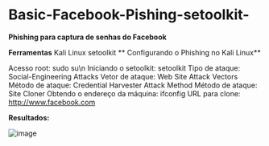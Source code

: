 # Basic-Facebook-Pishing-setoolkit-

**Phishing para captura de senhas do Facebook**

**Ferramentas**
Kali Linux
setoolkit
**
Configurando o Phishing no Kali Linux**

Acesso root: sudo su\n
Iniciando o setoolkit: setoolkit
Tipo de ataque: Social-Engineering Attacks
Vetor de ataque: Web Site Attack Vectors
Método de ataque: Credential Harvester Attack Method 
Método de ataque: Site Cloner
Obtendo o endereço da máquina: ifconfig
URL para clone: http://www.facebook.com

**Resultados:**

![image](https://github.com/user-attachments/assets/4902b7eb-e01b-4d78-9027-54715144ce13)
